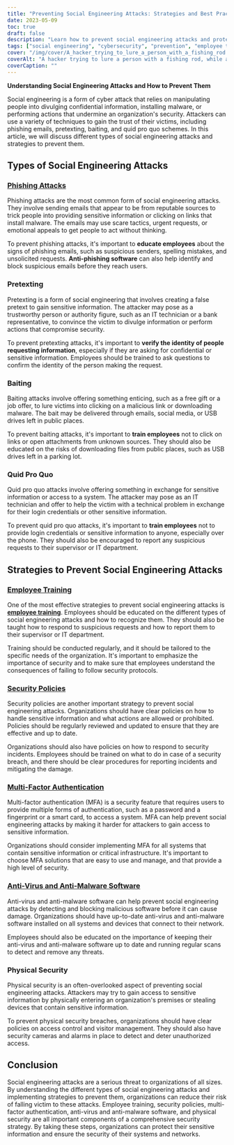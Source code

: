 ```yaml
---
title: "Preventing Social Engineering Attacks: Strategies and Best Practices"
date: 2023-05-09
toc: true
draft: false
description: "Learn how to prevent social engineering attacks and protect your organization's sensitive information with employee training, security policies, and more."
tags: ["social engineering", "cybersecurity", "prevention", "employee training", "security policies", "multi-factor authentication", "anti-virus", "physical security", "government regulations", "FISMA", "HIPAA", "data protection", "cyber threats", "network security", "information security", "sensitive information", "cybercrime", "compliance", "cybersecurity strategy", "data security"]
cover: "/img/cover/A_hacker_trying_to_lure_a_person_with_a_fishing_rod.png"
coverAlt: "A hacker trying to lure a person with a fishing rod, while a shield and lock symbolize cybersecurity."
coverCaption: ""
---
```


**Understanding Social Engineering Attacks and How to Prevent Them**

Social engineering is a form of cyber attack that relies on manipulating people into divulging confidential information, installing malware, or performing actions that undermine an organization's security. Attackers can use a variety of techniques to gain the trust of their victims, including phishing emails, pretexting, baiting, and quid pro quo schemes. In this article, we will discuss different types of social engineering attacks and strategies to prevent them.

## Types of Social Engineering Attacks

### [Phishing Attacks](https://simeononsecurity.com/articles/how-to-identify-phishing/)

Phishing attacks are the most common form of social engineering attacks. They involve sending emails that appear to be from reputable sources to trick people into providing sensitive information or clicking on links that install malware. The emails may use scare tactics, urgent requests, or emotional appeals to get people to act without thinking.

To prevent phishing attacks, it's important to **educate employees** about the signs of phishing emails, such as suspicious senders, spelling mistakes, and unsolicited requests. **Anti-phishing software** can also help identify and block suspicious emails before they reach users.

### Pretexting

Pretexting is a form of social engineering that involves creating a false pretext to gain sensitive information. The attacker may pose as a trustworthy person or authority figure, such as an IT technician or a bank representative, to convince the victim to divulge information or perform actions that compromise security.

To prevent pretexting attacks, it's important to **verify the identity of people requesting information**, especially if they are asking for confidential or sensitive information. Employees should be trained to ask questions to confirm the identity of the person making the request.

### Baiting

Baiting attacks involve offering something enticing, such as a free gift or a job offer, to lure victims into clicking on a malicious link or downloading malware. The bait may be delivered through emails, social media, or USB drives left in public places.

To prevent baiting attacks, it's important to **train employees** not to click on links or open attachments from unknown sources. They should also be educated on the risks of downloading files from public places, such as USB drives left in a parking lot.

### Quid Pro Quo

Quid pro quo attacks involve offering something in exchange for sensitive information or access to a system. The attacker may pose as an IT technician and offer to help the victim with a technical problem in exchange for their login credentials or other sensitive information.

To prevent quid pro quo attacks, it's important to **train employees** not to provide login credentials or sensitive information to anyone, especially over the phone. They should also be encouraged to report any suspicious requests to their supervisor or IT department.

## Strategies to Prevent Social Engineering Attacks

### [Employee Training](https://simeononsecurity.com/articles/how-to-build-and-manage-an-effective-cybersecurity-awareness-training-program/)

One of the most effective strategies to prevent social engineering attacks is [**employee training**](https://simeononsecurity.com/articles/how-to-build-and-manage-an-effective-cybersecurity-awareness-training-program/). Employees should be educated on the different types of social engineering attacks and how to recognize them. They should also be taught how to respond to suspicious requests and how to report them to their supervisor or IT department.

Training should be conducted regularly, and it should be tailored to the specific needs of the organization. It's important to emphasize the importance of security and to make sure that employees understand the consequences of failing to follow security protocols.

### [Security Policies](https://simeononsecurity.com/articles/how-to-secure-your-organization-against-insider-threats/)

Security policies are another important strategy to prevent social engineering attacks. Organizations should have clear policies on how to handle sensitive information and what actions are allowed or prohibited. Policies should be regularly reviewed and updated to ensure that they are effective and up to date.

Organizations should also have policies on how to respond to security incidents. Employees should be trained on what to do in case of a security breach, and there should be clear procedures for reporting incidents and mitigating the damage.

### [Multi-Factor Authentication](https://simeononsecurity.com/articles/the-pros-and-cons-of-multi-factor-autentication/)

Multi-factor authentication (MFA) is a security feature that requires users to provide multiple forms of authentication, such as a password and a fingerprint or a smart card, to access a system. MFA can help prevent social engineering attacks by making it harder for attackers to gain access to sensitive information.

Organizations should consider implementing MFA for all systems that contain sensitive information or critical infrastructure. It's important to choose MFA solutions that are easy to use and manage, and that provide a high level of security.

### [Anti-Virus and Anti-Malware Software](https://simeononsecurity.com/recommendations/anti-virus)

Anti-virus and anti-malware software can help prevent social engineering attacks by detecting and blocking malicious software before it can cause damage. Organizations should have up-to-date anti-virus and anti-malware software installed on all systems and devices that connect to their network.

Employees should also be educated on the importance of keeping their anti-virus and anti-malware software up to date and running regular scans to detect and remove any threats.

### Physical Security

Physical security is an often-overlooked aspect of preventing social engineering attacks. Attackers may try to gain access to sensitive information by physically entering an organization's premises or stealing devices that contain sensitive information.

To prevent physical security breaches, organizations should have clear policies on access control and visitor management. They should also have security cameras and alarms in place to detect and deter unauthorized access.

## Conclusion

Social engineering attacks are a serious threat to organizations of all sizes. By understanding the different types of social engineering attacks and implementing strategies to prevent them, organizations can reduce their risk of falling victim to these attacks. Employee training, security policies, multi-factor authentication, anti-virus and anti-malware software, and physical security are all important components of a comprehensive security strategy. By taking these steps, organizations can protect their sensitive information and ensure the security of their systems and networks.
